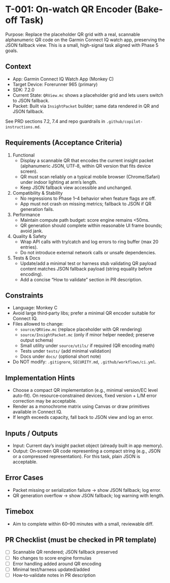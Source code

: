 # T-001: On-watch QR Encoder (Bake-off Task)

Purpose: Replace the placeholder QR grid with a real, scannable alphanumeric QR code on the Garmin Connect IQ watch app, preserving the JSON fallback view. This is a small, high-signal task aligned with Phase 5 goals.

## Context
- App: Garmin Connect IQ Watch App (Monkey C)
- Target Device: Forerunner 965 (primary)
- SDK: 7.2.0
- Current State: `QRView.mc` shows a placeholder grid and lets users switch to JSON fallback.
- Packet: Built via `InsightPacket` builder; same data rendered in QR and JSON fallback.

See PRD sections 7.2, 7.4 and repo guardrails in `.github/copilot-instructions.md`.

## Requirements (Acceptance Criteria)
1. Functional
   - Display a scannable QR that encodes the current insight packet (alphanumeric JSON, UTF‑8, within QR version that fits device screen).
   - QR must scan reliably on a typical mobile browser (Chrome/Safari) under indoor lighting at arm’s length.
   - Keep JSON fallback view accessible and unchanged.
2. Compatibility & Stability
   - No regressions to Phase 1–4 behavior when feature flags are off.
   - App must not crash on missing metrics; fallback to JSON if QR generation fails.
3. Performance
   - Maintain compute path budget: score engine remains <50ms.
   - QR generation should complete within reasonable UI frame bounds; avoid jank.
4. Quality & Safety
   - Wrap API calls with try/catch and log errors to ring buffer (max 20 entries).
   - Do not introduce external network calls or unsafe dependencies.
5. Tests & Docs
   - Update/add a minimal test or harness stub validating QR payload content matches JSON fallback payload (string equality before encoding).
   - Add a concise “How to validate” section in PR description.

## Constraints
- Language: Monkey C
- Avoid large third‑party libs; prefer a minimal QR encoder suitable for Connect IQ.
- Files allowed to change:
  - `source/QRView.mc` (replace placeholder with QR rendering)
  - `source/InsightPacket.mc` (only if minor helper needed; preserve output schema)
  - Small utility under `source/utils/` if required (QR encoding math)
  - Tests under `tests/` (add minimal validation)
  - Docs under `docs/` (optional short note)
- Do NOT modify: `.gitignore`, `SECURITY.md`, `.github/workflows/ci.yml`.

## Implementation Hints
- Choose a compact QR implementation (e.g., minimal version/EC level auto-fit). On resource‑constrained devices, fixed version + L/M error correction may be acceptable.
- Render as a monochrome matrix using Canvas or draw primitives available in Connect IQ.
- If length exceeds capacity, fall back to JSON view and log an error.

## Inputs / Outputs
- Input: Current day’s insight packet object (already built in app memory).
- Output: On‑screen QR code representing a compact string (e.g., JSON or a compressed representation). For this task, plain JSON is acceptable.

## Error Cases
- Packet missing or serialization failure → show JSON fallback; log error.
- QR generation overflow → show JSON fallback; log warning with length.

## Timebox
- Aim to complete within 60–90 minutes with a small, reviewable diff.

## PR Checklist (must be checked in PR template)
- [ ] Scannable QR rendered; JSON fallback preserved
- [ ] No changes to score engine formulas
- [ ] Error handling added around QR encoding
- [ ] Minimal test/harness updated/added
- [ ] How‑to‑validate notes in PR description
